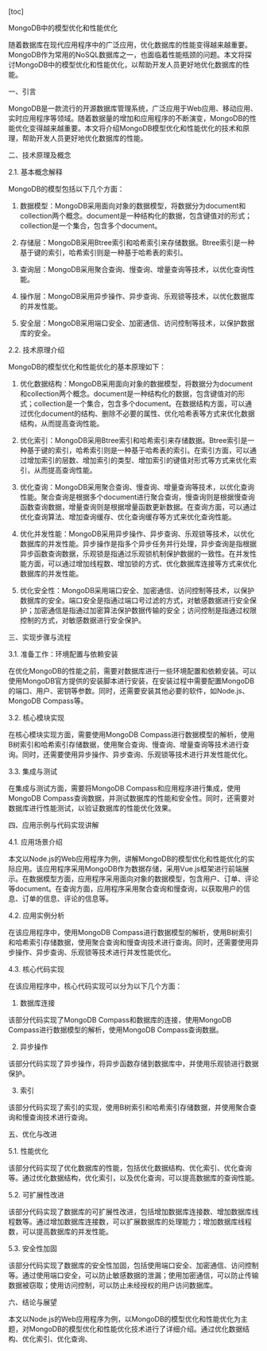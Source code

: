 
[toc]                    
                
                
MongoDB中的模型优化和性能优化

随着数据库在现代应用程序中的广泛应用，优化数据库的性能变得越来越重要。MongoDB作为常用的NoSQL数据库之一，也面临着性能瓶颈的问题。本文将探讨MongoDB中的模型优化和性能优化，以帮助开发人员更好地优化数据库的性能。

一、引言

MongoDB是一款流行的开源数据库管理系统，广泛应用于Web应用、移动应用、实时应用程序等领域。随着数据量的增加和应用程序的不断演变，MongoDB的性能优化变得越来越重要。本文将介绍MongoDB模型优化和性能优化的技术和原理，帮助开发人员更好地优化数据库的性能。

二、技术原理及概念

2.1. 基本概念解释

MongoDB的模型包括以下几个方面：

1. 数据模型：MongoDB采用面向对象的数据模型，将数据分为document和collection两个概念。document是一种结构化的数据，包含键值对的形式；collection是一个集合，包含多个document。

2. 存储层：MongoDB采用Btree索引和哈希索引来存储数据。Btree索引是一种基于键的索引，哈希索引则是一种基于哈希表的索引。

3. 查询层：MongoDB采用聚合查询、慢查询、增量查询等技术，以优化查询性能。

4. 操作层：MongoDB采用异步操作、异步查询、乐观锁等技术，以优化数据库的并发性能。

5. 安全层：MongoDB采用端口安全、加密通信、访问控制等技术，以保护数据库的安全。

2.2. 技术原理介绍

MongoDB的模型优化和性能优化的基本原理如下：

1. 优化数据结构：MongoDB采用面向对象的数据模型，将数据分为document和collection两个概念。document是一种结构化的数据，包含键值对的形式；collection是一个集合，包含多个document。在数据结构方面，可以通过优化document的结构、删除不必要的属性、优化哈希表等方式来优化数据结构，从而提高查询性能。

2. 优化索引：MongoDB采用Btree索引和哈希索引来存储数据。Btree索引是一种基于键的索引，哈希索引则是一种基于哈希表的索引。在索引方面，可以通过增加索引的层数、增加索引的类型、增加索引的键值对形式等方式来优化索引，从而提高查询性能。

3. 优化查询：MongoDB采用聚合查询、慢查询、增量查询等技术，以优化查询性能。聚合查询是根据多个document进行聚合查询，慢查询则是根据慢查询函数查询数据，增量查询则是根据增量函数更新数据。在查询方面，可以通过优化查询算法、增加查询缓存、优化查询缓存等方式来优化查询性能。

4. 优化并发性能：MongoDB采用异步操作、异步查询、乐观锁等技术，以优化数据库的并发性能。异步操作是指多个异步任务并行处理，异步查询是指根据异步函数查询数据，乐观锁是指通过乐观锁机制保护数据的一致性。在并发性能方面，可以通过增加线程数、增加锁的方式、优化数据库连接等方式来优化数据库的并发性能。

5. 优化安全性：MongoDB采用端口安全、加密通信、访问控制等技术，以保护数据库的安全。端口安全是指通过端口号过滤的方式，对敏感数据进行安全保护；加密通信是指通过加密算法保护数据传输的安全；访问控制是指通过权限控制的方式，对敏感数据进行安全保护。

三、实现步骤与流程

3.1. 准备工作：环境配置与依赖安装

在优化MongoDB的性能之前，需要对数据库进行一些环境配置和依赖安装。可以使用MongoDB官方提供的安装脚本进行安装，在安装过程中需要配置MongoDB的端口、用户、密钥等参数。同时，还需要安装其他必要的软件，如Node.js、MongoDB Compass等。

3.2. 核心模块实现

在核心模块实现方面，需要使用MongoDB Compass进行数据模型的解析，使用B树索引和哈希索引存储数据，使用聚合查询、慢查询、增量查询等技术进行查询。同时，还需要使用异步操作、异步查询、乐观锁等技术进行并发性能优化。

3.3. 集成与测试

在集成与测试方面，需要将MongoDB Compass和应用程序进行集成，使用MongoDB Compass查询数据，并测试数据库的性能和安全性。同时，还需要对数据库进行性能测试，以验证数据库的性能优化效果。

四、应用示例与代码实现讲解

4.1. 应用场景介绍

本文以Node.js的Web应用程序为例，讲解MongoDB的模型优化和性能优化的实际应用。该应用程序采用MongoDB作为数据存储，采用Vue.js框架进行前端展示。在数据模型方面，应用程序采用面向对象的数据模型，包含用户、订单、评论等document。在查询方面，应用程序采用聚合查询和慢查询，以获取用户的信息、订单的信息、评论的信息等。

4.2. 应用实例分析

在该应用程序中，使用MongoDB Compass进行数据模型的解析，使用B树索引和哈希索引存储数据，使用聚合查询和慢查询技术进行查询。同时，还需要使用异步操作、异步查询、乐观锁等技术进行并发性能优化。

4.3. 核心代码实现

在该应用程序中，核心代码实现可以分为以下几个方面：

1. 数据库连接

该部分代码实现了MongoDB Compass和数据库的连接，使用MongoDB Compass进行数据模型的解析，使用MongoDB Compass查询数据。

2. 异步操作

该部分代码实现了异步操作，将异步函数存储到数据库中，并使用乐观锁进行数据保护。

3. 索引

该部分代码实现了索引的实现，使用B树索引和哈希索引存储数据，并使用聚合查询和慢查询技术进行查询。

五、优化与改进

5.1. 性能优化

该部分代码实现了优化数据库的性能，包括优化数据结构、优化索引、优化查询等。通过优化数据结构，优化索引，以及优化查询，可以提高数据库的查询性能。

5.2. 可扩展性改进

该部分代码实现了数据库的可扩展性改进，包括增加数据库连接数、增加数据库线程数等。通过增加数据库连接数，可以扩展数据库的处理能力；增加数据库线程数，可以提高数据库的并发性能。

5.3. 安全性加固

该部分代码实现了数据库的安全性加固，包括使用端口安全、加密通信、访问控制等。通过使用端口安全，可以防止敏感数据的泄漏；使用加密通信，可以防止传输数据被窃取；使用访问控制，可以防止未经授权的用户访问数据库。

六、结论与展望

本文以Node.js的Web应用程序为例，以MongoDB的模型优化和性能优化为主题，对MongoDB的模型优化和性能优化技术进行了详细介绍。通过优化数据结构、优化索引、优化查询、

